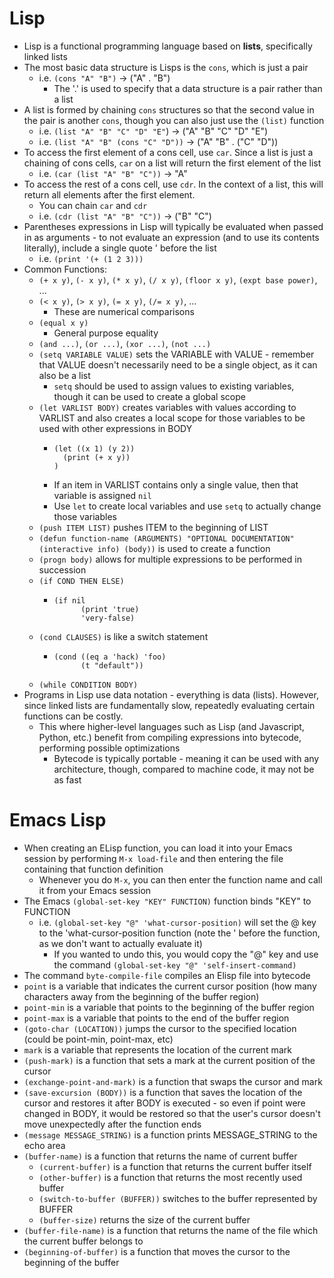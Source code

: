 # Lisp
- Lisp is a functional programming language based on **lists**, specifically linked lists
- The most basic data structure is Lisps is the `cons`, which is just a pair 
    - i.e. `(cons "A" "B")` -> ("A" . "B")
        - The '.' is used to specify that a data structure is a pair rather than a list
- A list is formed by chaining `cons` structures so that the second value in the pair is another `cons`, though you can also just use the `(list)` function
    - i.e. `(list "A" "B" "C" "D" "E"`) -> ("A" "B" "C" "D" "E")
    - i.e. `(list "A" "B" (cons "C" "D"))` -> ("A" "B" . ("C" "D"))
- To access the first element of a cons cell, use `car`. Since a list is just a chaining of cons cells, `car` on a list will return the first element of the list 
    - i.e. `(car (list "A" "B" "C"))` -> "A"
- To access the rest of a cons cell, use `cdr`. In the context of a list, this will return all elements after the first element.
    - You can chain `car` and `cdr`
    - i.e. `(cdr (list "A" "B" "C"))` -> ("B" "C")
- Parentheses expressions in Lisp will typically be evaluated when passed in as arguments - to not evaluate an expression (and to use its contents literally), include a single quote ' before the list
    - i.e. `(print '(+ (1 2 3)))`
- Common Functions:
    - `(+ x y)`, `(- x y)`, `(* x y)`, `(/ x y)`, `(floor x y)`, `(expt base power)`, ...
    - `(< x y)`, `(> x y)`, `(= x y)`, `(/= x y)`, ...
        - These are numerical comparisons
    - `(equal x y)`
        - General purpose equality
    - `(and ...)`, `(or ...)`, `(xor ...)`, `(not ...)`
    - `(setq VARIABLE VALUE)` sets the VARIABLE with VALUE - remember that VALUE doesn't necessarily need to be a single object, as it can also be a list
        - `setq` should be used to assign values to existing variables, though it can be used to create a global scope
    - `(let VARLIST BODY)` creates variables with values according to VARLIST and also creates a local scope for those variables to be used with other expressions in BODY
        -     (let ((x 1) (y 2))
                (print (+ x y))
              )
        - If an item in VARLIST contains only a single value, then that variable is assigned `nil`
        - Use `let` to create local variables and use `setq` to actually change those variables
    - `(push ITEM LIST)` pushes ITEM to the beginning of LIST
    - `(defun function-name (ARGUMENTS) "OPTIONAL DOCUMENTATION" (interactive info) (body))` is used to create a function
    - `(progn body)` allows for multiple expressions to be performed in succession
    - `(if COND THEN ELSE)`
        -     (if nil
                    (print 'true)
                    'very-false)
    - `(cond CLAUSES)` is like a switch statement
        -     (cond ((eq a 'hack) 'foo)
                    (t "default"))
    - `(while CONDITION BODY)`
- Programs in Lisp use data notation - everything is data (lists). However, since linked lists are fundamentally slow, repeatedly evaluating certain functions can be costly.
    - This where higher-level languages such as Lisp (and Javascript, Python, etc.) benefit from compiling expressions into bytecode, performing possible optimizations
        - Bytecode is typically portable - meaning it can be used with any architecture, though, compared to machine code, it may not be as fast 

# Emacs Lisp
- When creating an ELisp function, you can load it into your Emacs session by performing `M-x load-file` and then entering the file containing that function definition
    - Whenever you do `M-x`, you can then enter the function name and call it from your Emacs session
- The Emacs `(global-set-key "KEY" FUNCTION)` function binds "KEY" to FUNCTION
    - i.e. `(global-set-key "@" 'what-cursor-position)` will set the @ key to the 'what-cursor-position function (note the ' before the function, as we don't want to actually evaluate it)
        - If you wanted to undo this, you would copy the "@" key and use the command `(global-set-key "@" 'self-insert-command)`
- The command `byte-compile-file` compiles an Elisp file into bytecode
- `point` is a variable that indicates the current cursor position (how many characters away from the beginning of the buffer region)
- `point-min` is a variable that points to the beginning of the buffer region
- `point-max` is a variable that points to the end of the buffer region
- `(goto-char (LOCATION))` jumps the cursor to the specified location (could be point-min, point-max, etc)
- `mark` is a variable that represents the location of the current mark
- `(push-mark)` is a function that sets a mark at the current position of the cursor
- `(exchange-point-and-mark)` is a function that swaps the cursor and mark
- `(save-excursion (BODY))` is a function that saves the location of the cursor and restores it after BODY is executed - so even if point were changed in BODY, it would be restored so that the user's cursor doesn't move unexpectedly after the function ends
- `(message MESSAGE_STRING)` is a function prints MESSAGE_STRING to the echo area
- `(buffer-name)` is a function that returns the name of current buffer
    - `(current-buffer)` is a function that returns the current buffer itself
    - `(other-buffer)` is a function that returns the most recently used buffer
    - `(switch-to-buffer (BUFFER))` switches to the buffer represented by BUFFER
    - `(buffer-size)` returns the size of the current buffer
- `(buffer-file-name)` is a function that returns the name of the file which the current buffer belongs to
- `(beginning-of-buffer)` is a function that moves the cursor to the beginning of the buffer